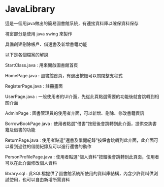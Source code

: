 # JavaLibrary

這是一個用java做出的簡易圖書館系統，有連接資料庫以確保資料保存

視窗部分是使用 java swing 來製作

具備創建刪除帳戶、借還書及新增書籍功能

以下是各個檔案的解說

StartClass.java : 用來開啟圖書館首頁

HomePage.java : 圖書館首頁，有退出按鈕可以關閉整支程式

RegisterPage.java : 註冊畫面

UserPage.java : 一般使用者的UI介面，先從此頁點選需要的功能後就會跳轉到相關介面

AdminPage : 圖書管理員的使用者介面，可以新增、刪除、修改書籍資訊

BorrowBookPage.java : 使用者點選"借書"按鈕後會跳轉到此介面，提供查詢書籍及借書的功能

ReturnPage.java : 使用者點選"還書及借閱紀錄"按鈕會跳轉到此介面，此介面可以看到過往的借閱紀錄及可以進行還書的動作

PersonProfilePage.java : 使用者點選"個人資料"按鈕後會跳轉到此頁面，使用者可以在此介面修改個人資料

library.sql : 此SQL檔提供了圖書館系統所使用的資料庫結構，內含少許資料供測試使用，也可以自由新增所需資料
